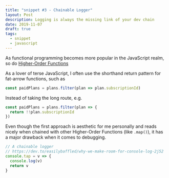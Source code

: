 ```yaml
---
title: "snippet #3 - Chainable Logger"
layout: Post
description: Logging is always the missing link of your dev chain
date: 2019-11-07
draft: true
tags:
  - snippet
  - javascript
---
```


As functional programming becomes more popular in the JavaScript realm, so do
[Higher-Order Functions](https://www.freecodecamp.org/news/a-quick-intro-to-higher-order-functions-in-javascript-1a014f89c6b/)

As a lover of terse JavaScript, I often use the shorthand return pattern
for fat-arrow functions, such as

```js
const paidPlans = plans.filter(plan => plan.subscriptionId)
```

Instead of taking the long route, e.g.
```js
const paidPlans = plans.filter(plan => {
  return !!plan.subscriptionId
})
```

Even though the first approach is aesthetic for me personally and reads nicely
when chained with other Higher-Order Functions (like `.map()`), it has a major
drawback when it comes to debugging.

```js
// A chainable logger
// https://dev.to/easilybaffled/why-we-make-room-for-console-log-2j52
console.tap = v => {
  console.log(v)
  return v
}
```